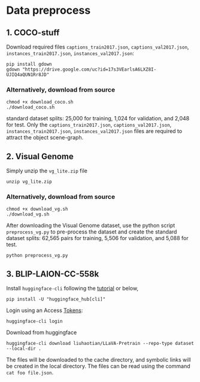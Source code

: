 # Data preprocess

## 1. COCO-stuff
Download required files `captions_train2017.json`, `captions_val2017.json`, `instances_train2017.json`, `instances_val2017.json`:
```
pip install gdown
gdown "https://drive.google.com/uc?id=17s3VEarlsA6LXZ8I-UJIQ4aQUN1Rr8JD"
```

### Alternatively, download from source
```
chmod +x download_coco.sh
./download_coco.sh
```
standard dataset splits: 25,000 for training, 1,024 for validation, and 2,048 for test.
Only the `captions_train2017.json`, `captions_val2017.json`, `instances_train2017.json`, `instances_val2017.json` files are required to attract the object scene-graph.

## 2. Visual Genome
Simply unzip the `vg_lite.zip` file
```
unzip vg_lite.zip
```

### Alternatively, download from source
```
chmod +x download_vg.sh
./download_vg.sh
```
After downloading the Visual Genome dataset, use the python script `preprocess_vg.py` to pre-process the dataset and create the standard dataset splits: 62,565 pairs for training, 5,506 for validation, and 5,088 for test.
```
python preprocess_vg.py
```

## 3. BLIP-LAION-CC-558k
Install `huggingface-cli` following the [tutorial](https://huggingface.co/docs/huggingface_hub/main/en/guides/cli) or below,
```
pip install -U "huggingface_hub[cli]"
```
Login using an Access [Tokens](https://huggingface.co/settings/tokens):
```
huggingface-cli login
```

Download from huggingface
```
huggingface-cli download liuhaotian/LLaVA-Pretrain --repo-type dataset --local-dir .
```
The files will be downloaded to the cache directory, and symbolic links will be created in the local directory. The files can be read using the command `cat foo file.json`.
